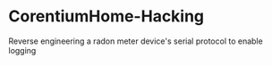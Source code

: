 # CorentiumHome-Hacking
Reverse engineering a radon meter device's serial protocol to enable logging
